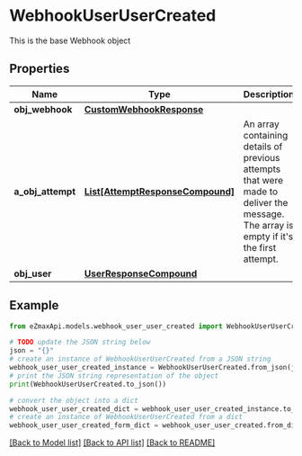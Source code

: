 # WebhookUserUserCreated

This is the base Webhook object

## Properties

Name | Type | Description | Notes
------------ | ------------- | ------------- | -------------
**obj_webhook** | [**CustomWebhookResponse**](CustomWebhookResponse.md) |  | 
**a_obj_attempt** | [**List[AttemptResponseCompound]**](AttemptResponseCompound.md) | An array containing details of previous attempts that were made to deliver the message. The array is empty if it&#39;s the first attempt. | 
**obj_user** | [**UserResponseCompound**](UserResponseCompound.md) |  | 

## Example

```python
from eZmaxApi.models.webhook_user_user_created import WebhookUserUserCreated

# TODO update the JSON string below
json = "{}"
# create an instance of WebhookUserUserCreated from a JSON string
webhook_user_user_created_instance = WebhookUserUserCreated.from_json(json)
# print the JSON string representation of the object
print(WebhookUserUserCreated.to_json())

# convert the object into a dict
webhook_user_user_created_dict = webhook_user_user_created_instance.to_dict()
# create an instance of WebhookUserUserCreated from a dict
webhook_user_user_created_form_dict = webhook_user_user_created.from_dict(webhook_user_user_created_dict)
```
[[Back to Model list]](../README.md#documentation-for-models) [[Back to API list]](../README.md#documentation-for-api-endpoints) [[Back to README]](../README.md)


